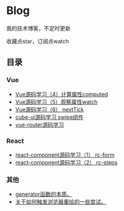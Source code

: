 # Blog
我的技术博客，不定时更新

收藏点star，订阅点watch

## 目录

### Vue

* [Vue源码学习（4）计算属性computed](https://github.com/sl1673495/blogs/issues/8)
* [Vue源码学习（5）观察属性watch](https://github.com/sl1673495/blogs/issues/9)
* [Vue源码学习（6） nextTick](https://github.com/sl1673495/blogs/issues/11)
* [cube-ui源码学习 swipe组件](https://github.com/sl1673495/blogs/issues/10)
* [vue-router源码学习](https://github.com/sl1673495/blogs/issues/2)

### React

* [react-component源码学习（1） rc-form](https://github.com/sl1673495/blogs/issues/5)
* [react-component源码学习（2） rc-steps](https://github.com/sl1673495/blogs/issues/6)

### 其他
* [generator函数的本质。](https://github.com/sl1673495/blogs/issues/1)
* [关于如何触发浏览器重绘的一些尝试。](https://github.com/sl1673495/blogs/issues/12)
